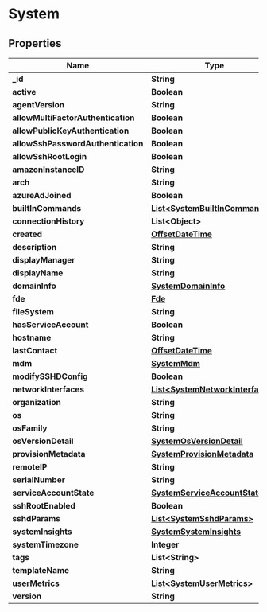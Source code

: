 # System

## Properties
Name | Type | Description | Notes
------------ | ------------- | ------------- | -------------
**_id** | **String** |  |  [optional]
**active** | **Boolean** |  |  [optional]
**agentVersion** | **String** |  |  [optional]
**allowMultiFactorAuthentication** | **Boolean** |  |  [optional]
**allowPublicKeyAuthentication** | **Boolean** |  |  [optional]
**allowSshPasswordAuthentication** | **Boolean** |  |  [optional]
**allowSshRootLogin** | **Boolean** |  |  [optional]
**amazonInstanceID** | **String** |  |  [optional]
**arch** | **String** |  |  [optional]
**azureAdJoined** | **Boolean** |  |  [optional]
**builtInCommands** | [**List&lt;SystemBuiltInCommands&gt;**](SystemBuiltInCommands.md) |  |  [optional]
**connectionHistory** | **List&lt;Object&gt;** |  |  [optional]
**created** | [**OffsetDateTime**](OffsetDateTime.md) |  |  [optional]
**description** | **String** |  |  [optional]
**displayManager** | **String** |  |  [optional]
**displayName** | **String** |  |  [optional]
**domainInfo** | [**SystemDomainInfo**](SystemDomainInfo.md) |  |  [optional]
**fde** | [**Fde**](Fde.md) |  |  [optional]
**fileSystem** | **String** |  |  [optional]
**hasServiceAccount** | **Boolean** |  |  [optional]
**hostname** | **String** |  |  [optional]
**lastContact** | [**OffsetDateTime**](OffsetDateTime.md) |  |  [optional]
**mdm** | [**SystemMdm**](SystemMdm.md) |  |  [optional]
**modifySSHDConfig** | **Boolean** |  |  [optional]
**networkInterfaces** | [**List&lt;SystemNetworkInterfaces&gt;**](SystemNetworkInterfaces.md) |  |  [optional]
**organization** | **String** |  |  [optional]
**os** | **String** |  |  [optional]
**osFamily** | **String** |  |  [optional]
**osVersionDetail** | [**SystemOsVersionDetail**](SystemOsVersionDetail.md) |  |  [optional]
**provisionMetadata** | [**SystemProvisionMetadata**](SystemProvisionMetadata.md) |  |  [optional]
**remoteIP** | **String** |  |  [optional]
**serialNumber** | **String** |  |  [optional]
**serviceAccountState** | [**SystemServiceAccountState**](SystemServiceAccountState.md) |  |  [optional]
**sshRootEnabled** | **Boolean** |  |  [optional]
**sshdParams** | [**List&lt;SystemSshdParams&gt;**](SystemSshdParams.md) |  |  [optional]
**systemInsights** | [**SystemSystemInsights**](SystemSystemInsights.md) |  |  [optional]
**systemTimezone** | **Integer** |  |  [optional]
**tags** | **List&lt;String&gt;** |  |  [optional]
**templateName** | **String** |  |  [optional]
**userMetrics** | [**List&lt;SystemUserMetrics&gt;**](SystemUserMetrics.md) |  |  [optional]
**version** | **String** |  |  [optional]
